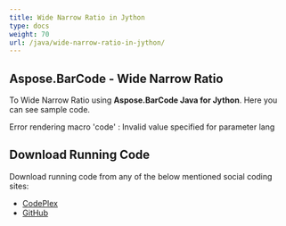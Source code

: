 ```yaml
---
title: Wide Narrow Ratio in Jython
type: docs
weight: 70
url: /java/wide-narrow-ratio-in-jython/
---
```


## **Aspose.BarCode - Wide Narrow Ratio**
To Wide Narrow Ratio using **Aspose.BarCode Java for Jython**. Here you can see sample code.

Error rendering macro 'code' : Invalid value specified for parameter lang
## **Download Running Code**
Download running code from any of the below mentioned social coding sites:

- [CodePlex](https://asposebarcodejavajython.codeplex.com/releases/view/621083)
- [GitHub](https://github.com/aspose-barcode/Aspose.BarCode-for-Java/releases/tag/Aspose.Barcode_Java_for_Jython-v1.0)
